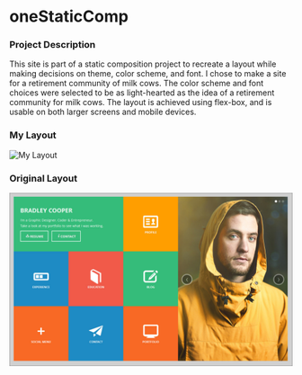 # oneStaticComp


### Project Description

This site is part of a static composition project to recreate a layout while making decisions on theme, color scheme, and font. I chose to make a site for a retirement community of milk cows. The color scheme and font choices were selected to be as light-hearted as the idea of a retirement community for milk cows. The layout is achieved using flex-box, and is usable on both larger screens and mobile devices.

### My Layout
![My Layout](https://i.imgur.com/n8uc9Eu.png "My Layout")

### Original Layout
![Original Layout](/images/static-comp-challenge-1.jpg?raw=true "Original Layout")
